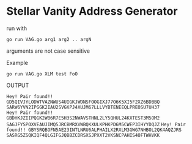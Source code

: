# Stellar Vanity Address Generator
run with

`go run VAG.go arg1 arg2 .. argN `

arguments are not case sensitive 



Example

`
go run VAG.go XLM test FoO `

OUTPUT


`Hey! Pair found!! GD5QIVJYLODWTVAZNWUS4UIGKJWDNSFOOGIXJ77O6K5XI5F2XZ6BDBBQ SARW6YVN2IPGGK2IAU2SVGKPJ4XUJM67LLLVYBTENEEQLPREOSU7UH37`    
`Hey! Pair found!! GBDHKJZIIPQGK2WB6R7E5H3S2NWAVSTHNL2LY5QHUL24KXTEST3M5OM2 SAGJFYSPOXVEAUJIMQ5JRCBMRXVWBQKXULKPHKPD6M5CWEP3IHYYDQJZ`
`Hey! Pair found!! GBYSRQBOFN5AE23INTLNRU6ALPHAILX2RXLM3GWG7NHBOL2QK4AQZJRS SASRG5ZSQKIQF4QLGIFGJQBBZCDRSXSJPXXT2VKSNCPAHIS4OFTWHVKK
`
